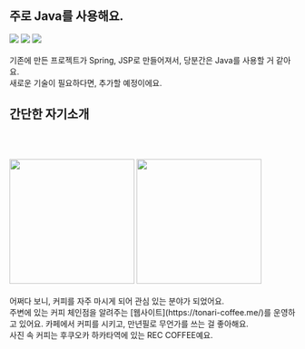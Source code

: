 
## 주로 Java를 사용해요.
<div>
<img src="https://img.shields.io/badge/java-007396?style=for-the-badge&logo=java&logoColor=white">
<img src="https://img.shields.io/badge/spring-6DB33F?style=for-the-badge&logo=spring&logoColor=white">
<img src="https://img.shields.io/badge/mysql-4479A1?style=for-the-badge&logo=mysql&logoColor=white">
 </div>
<br/>
기존에 만든 프로젝트가 Spring, JSP로 만들어져서, 당분간은 Java를 사용할 거 같아요.
<br/>
새로운 기술이 필요하다면, 추가할 예정이에요.

## 간단한 자기소개

<br/><br/>
<div>
<img src="https://github.com/gihun3645/gihun3645/assets/90669343/f54f29d0-65e3-44cb-873a-1382e433840d" height="220px" style="object-fit: contain;"> 
<img src="https://github.com/gihun3645/gihun3645/assets/90669343/17c002fb-7f88-456d-a409-c99cc5f66334" height="220px" style="object-fit: contain;">
</div>
<br/>
어쩌다 보니, 커피를 자주 마시게 되어 관심 있는 분야가 되었어요.<br/>
주변에 있는 커피 체인점을 알려주는  [웹사이트](https://tonari-coffee.me/)를 운영하고 있어요.
카페에서 커피를 시키고, 만년필로 무언가를 쓰는 걸 좋아해요.<br/>
사진 속 커피는 후쿠오카 하카타역에 있는 REC COFFEE예요.<br/>

